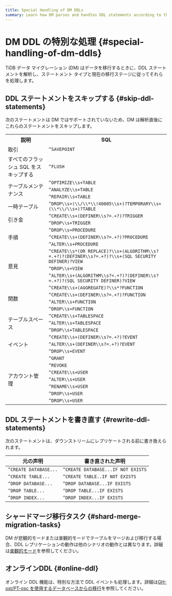```yaml
---
title: Special Handling of DM DDLs
summary: Learn how DM parses and handles DDL statements according to the statement types.
---
```


# DM DDL の特別な処理 {#special-handling-of-dm-ddls}

TiDB データ マイグレーション (DM) はデータを移行するときに、DDL ステートメントを解析し、ステートメント タイプと現在の移行ステージに従ってそれらを処理します。

## DDL ステートメントをスキップする {#skip-ddl-statements}

次のステートメントは DM ではサポートされていないため、DM は解析直後にこれらのステートメントをスキップします。

<table><tr><th>説明</th><th>SQL</th></tr><tr><td>取引</td><td><code>^SAVEPOINT</code></td></tr><tr><td>すべてのフラッシュ SQL をスキップする</td><td><code>^FLUSH</code></td></tr><tr><td rowspan="3">テーブルメンテナンス</td><td><code>^OPTIMIZE\\s+TABLE</code></td></tr><tr><td> <code>^ANALYZE\\s+TABLE</code></td></tr><tr><td> <code>^REPAIR\\s+TABLE</code></td></tr><tr><td>一時テーブル</td><td><code>^DROP\\s+(\\/\\*\\!40005\\s+)?TEMPORARY\\s+(\\*\\/\\s+)?TABLE</code></td></tr><tr><td rowspan="2">引き金</td><td><code>^CREATE\\s+(DEFINER\\s?=.+?)?TRIGGER</code></td></tr><tr><td> <code>^DROP\\s+TRIGGER</code></td></tr><tr><td rowspan="3">手順</td><td><code>^DROP\\s+PROCEDURE</code></td></tr><tr><td> <code>^CREATE\\s+(DEFINER\\s?=.+?)?PROCEDURE</code></td></tr><tr><td> <code>^ALTER\\s+PROCEDURE</code></td></tr><tr><td rowspan="3">意見</td><td><code>^CREATE\\s*(OR REPLACE)?\\s+(ALGORITHM\\s?=.+?)?(DEFINER\\s?=.+?)?\\s+(SQL SECURITY DEFINER)?VIEW</code></td></tr><tr><td> <code>^DROP\\s+VIEW</code></td></tr><tr><td> <code>^ALTER\\s+(ALGORITHM\\s?=.+?)?(DEFINER\\s?=.+?)?(SQL SECURITY DEFINER)?VIEW</code></td></tr><tr><td rowspan="4">関数</td><td><code>^CREATE\\s+(AGGREGATE)?\\s*?FUNCTION</code></td></tr><tr><td> <code>^CREATE\\s+(DEFINER\\s?=.+?)?FUNCTION</code></td></tr><tr><td> <code>^ALTER\\s+FUNCTION</code></td></tr><tr><td> <code>^DROP\\s+FUNCTION</code></td></tr><tr><td rowspan="3">テーブルスペース</td><td><code>^CREATE\\s+TABLESPACE</code></td></tr><tr><td> <code>^ALTER\\s+TABLESPACE</code></td></tr><tr><td> <code>^DROP\\s+TABLESPACE</code></td></tr><tr><td rowspan="3">イベント</td><td><code>^CREATE\\s+(DEFINER\\s?=.+?)?EVENT</code></td></tr><tr><td> <code>^ALTER\\s+(DEFINER\\s?=.+?)?EVENT</code></td></tr><tr><td> <code>^DROP\\s+EVENT</code></td></tr><tr><td rowspan="7">アカウント管理</td><td><code>^GRANT</code></td></tr><tr><td> <code>^REVOKE</code></td></tr><tr><td> <code>^CREATE\\s+USER</code></td></tr><tr><td> <code>^ALTER\\s+USER</code></td></tr><tr><td> <code>^RENAME\\s+USER</code></td></tr><tr><td> <code>^DROP\\s+USER</code></td></tr><tr><td> <code>^DROP\\s+USER</code></td></tr></table>

## DDL ステートメントを書き直す {#rewrite-ddl-statements}

次のステートメントは、ダウンストリームにレプリケートされる前に書き換えられます。

| 元の声明                  | 書き直された声明                           |
| --------------------- | ---------------------------------- |
| `^CREATE DATABASE...` | `^CREATE DATABASE...IF NOT EXISTS` |
| `^CREATE TABLE...`    | `^CREATE TABLE..IF NOT EXISTS`     |
| `^DROP DATABASE...`   | `^DROP DATABASE...IF EXISTS`       |
| `^DROP TABLE...`      | `^DROP TABLE...IF EXISTS`          |
| `^DROP INDEX...`      | `^DROP INDEX...IF EXISTS`          |

## シャードマージ移行タスク {#shard-merge-migration-tasks}

DM が悲観的モードまたは楽観的モードでテーブルをマージおよび移行する場合、DDL レプリケーションの動作は他のシナリオの動作とは異なります。詳細は[楽観的モード](/dm/feature-shard-merge-optimistic.md)を参照してください。

## オンラインDDL {#online-ddl}

オンライン DDL 機能は、特別な方法で DDL イベントも処理します。詳細は[GH-ost/PT-osc を使用するデータベースからの移行](/dm/feature-online-ddl.md)を参照してください。
